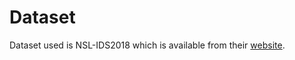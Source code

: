 # Dataset

Dataset used is NSL-IDS2018 which is available from their [website](https://www.unb.ca/cic/datasets/ids-2018.html).


